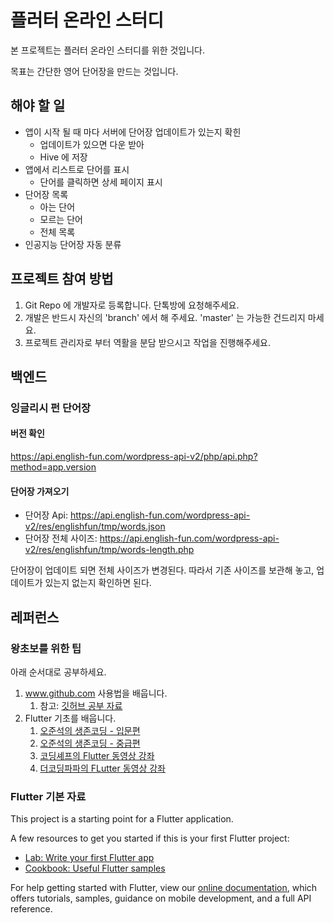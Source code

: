 # 플러터 온라인 스터디

본 프로젝트는 플러터 온라인 스터디를 위한 것입니다.

목표는 간단한 영어 단어장을 만드는 것입니다.

## 해야 할 일

* 앱이 시작 될 때 마다 서버에 단어장 업데이트가 있는지 확힌
  * 업데이트가 있으면 다운 받아
  * Hive 에 저장
* 앱에서 리스트로 단어를 표시
  * 단어를 클릭하면 상세 페이지 표시
* 단어장 목록
  * 아는 단어
  * 모르는 단어
  * 전체 목록
* 인공지능 단어장 자동 분류

## 프로젝트 참여 방법

1. Git Repo 에 개발자로 등록합니다. 단톡방에 요청해주세요.
2. 개발은 반드시 자신의 'branch' 에서 해 주세요. 'master' 는 가능한 건드리지 마세요.
3. 프로젝트 관리자로 부터 역활을 분담 받으시고 작업을 진행해주세요.

## 백엔드

### 잉글리시 펀 단어장


#### 버전 확인

https://api.english-fun.com/wordpress-api-v2/php/api.php?method=app.version

#### 단어장 가져오기

* 단어장 Api: https://api.english-fun.com/wordpress-api-v2/res/englishfun/tmp/words.json
* 단어장 전체 사이즈: https://api.english-fun.com/wordpress-api-v2/res/englishfun/tmp/words-length.php

단어장이 업데이트 되면 전체 사이즈가 변경된다. 따라서 기존 사이즈를 보관해 놓고, 업데이트가 있는지 없는지 확인하면 된다.


## 레퍼런스

### 왕초보를 위한 팁

아래 순서대로 공부하세요.

1. www.github.com 사용법을 배웁니다.
   1. 참고: [깃허브 공부 자료](https://sunnykwak.tistory.com/97?fbclid=IwAR09R6DMdhXdjVfNWv8bdCWYTmnYOaMCIZTtlOD34aTfw2yuUxQM-TQERWc)
2. Flutter 기초를 배웁니다.
   1. [오준석의 생존코딩 - 입문편](https://www.youtube.com/watch?v=lRbZsBvG9Ig&list=PLxTmPHxRH3VUueVvEnrP8qxHAP5x9XAPv)
   2. [오준석의 생존코딩 - 중급편](https://www.youtube.com/watch?v=ei8TX-uqP6E&list=PLxTmPHxRH3VWLY-eyQuV1C_IbIQlCXEhe)
   3. [코딩셰프의 Flutter 동영상 강좌](https://www.youtube.com/channel/UC_2ge45JCuJH1z6VYt4iCgQ)
   4. [더코딩파파의 FLutter 동영상 강좌](https://www.youtube.com/channel/UCUH2DSbsNUz2sW3kBNn4ibw)

### Flutter 기본 자료

This project is a starting point for a Flutter application.

A few resources to get you started if this is your first Flutter project:

- [Lab: Write your first Flutter app](https://flutter.dev/docs/get-started/codelab)
- [Cookbook: Useful Flutter samples](https://flutter.dev/docs/cookbook)

For help getting started with Flutter, view our
[online documentation](https://flutter.dev/docs), which offers tutorials,
samples, guidance on mobile development, and a full API reference.

